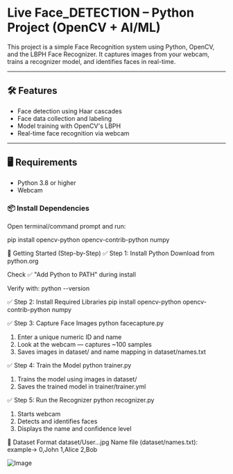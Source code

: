 # Live Face_DETECTION – Python Project (OpenCV + AI/ML)

This project is a simple Face Recognition system using Python, OpenCV, and the LBPH Face Recognizer. It captures images from your webcam, trains a recognizer model, and identifies faces in real-time.

---

## 🛠 Features

- Face detection using Haar cascades
- Face data collection and labeling
- Model training with OpenCV's LBPH
- Real-time face recognition via webcam

---

## 🖥️ Requirements

- Python 3.8 or higher  
- Webcam

### 📦 Install Dependencies

Open terminal/command prompt and run:

pip install opencv-python opencv-contrib-python numpy


🚀 Getting Started (Step-by-Step)
✅ Step 1: Install Python
Download from python.org

Check ✅ "Add Python to PATH" during install

Verify with:
python --version

✅ Step 2: Install Required Libraries
pip install opencv-python opencv-contrib-python numpy

✅ Step 3: Capture Face Images
python facecapture.py

1) Enter a unique numeric ID and name
2) Look at the webcam — captures ~100 samples
3) Saves images in dataset/ and name mapping in dataset/names.txt

✅ Step 4: Train the Model
python trainer.py

1) Trains the model using images in dataset/
2) Saves the trained model in trainer/trainer.yml


✅ Step 5: Run the Recognizer
python recognizer.py

1) Starts webcam
2) Detects and identifies faces
3) Displays the name and confidence level

🧠 Dataset Format
dataset/User.<id>.<count>.jpg
Name file (dataset/names.txt):
example->
0,John
1,Alice
2,Bob

![Image](https://github.com/user-attachments/assets/37ce69fd-88f1-4351-931d-d1a20f74d3f2)




